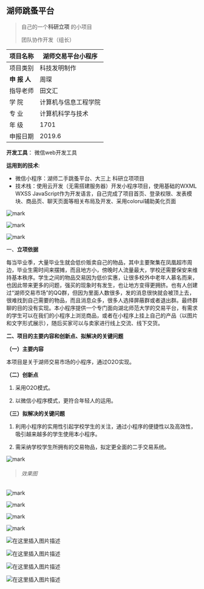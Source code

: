 ## 湖师跳蚤平台

> 自己的一个**科研立项** 的小项目
>
> 团队协作开发（组长）



| 项目名称     | 湖师交易平台小程序   |
| ------------ | -------------------- |
| 项目类别     | 科技发明制作         |
| **申 报 人** | 周琛                 |
| 指导老师     | 田文汇               |
| 学    院     | 计算机与信息工程学院 |
| 专    业     | 计算机科学与技术     |
| 年    级     | 1701                 |
| 申报日期     | 2019.6               |



**开发工具**： 微信web开发工具

**运用到的技术**:

- 微信小程序：湖师二手跳蚤平台、大三上 科研立项项目
- 技术栈：使用云开发（无需搭建服务器）开发小程序项目，使用基础的WXML WXSS JavaScript作为开发语言，自己完成了项目首页、登录权限、发表模块、商品页、聊天页面等相关布局及开发、采用colorui辅助美化页面

![mark](https://imgconvert.csdnimg.cn/aHR0cDovL3N0YXRpYy56eGluYzUyMC5jb20vYmxvZy8yMDIwMDIyMS9WTUtrZ0dKd0M0QzkucG5n?x-oss-process=image/format,png)

![mark](http://static.zxinc520.com/blog/20191126/04xa5nxqoO8e.png?imageslim)



![mark](http://static.zxinc520.com/blog/20200221/qIk4tba710Lq.png?imageslim)



一、**立项依据**

每当毕业季，大量毕业生就会低价贩卖自己的物品，其中主要聚集在凤凰超市周边，毕业生需时间来摆摊，而且地方小，傍晚时人流量最大，学校还需要保安来维持基本秩序。学生之间的物品交易因为低价实惠，让很多校外中老年人慕名而来，也因此带来更多的问题，强买的现象时有发生，也让地方变得更拥挤。也有人创建过“湖师交易市场”的QQ群，但因为里面人数很多，发的消息很快就会被顶上去，很难找到自己需要的物品，而且消息众多，很多人选择屏蔽群或者退出群。最终群聊的目的没有实现。本小程序提供一个专门面向湖北师范大学的交易平台，有需求的学生可以在我们的小程序上浏览商品，或者在小程序上挂上自己的产品（以图片和文字形式展示），随后买家可以与卖家进行线上交流、线下交货。

**二、项目的主要内容和创新点、拟解决的关键问题**

**（一）主要内容**

本项目是关于湖师交易市场的小程序，通过O2O实现。

**（二）创新点**

1. 采用O2O模式。

2. 以微信小程序模式，更符合年轻人的运用。 

**（三）拟解决的关键问题**

1. 利用小程序的实用性引起学校学生的关注，通过小程序的便捷性以及高效性，吸引越来越多的学生使用本小程序。

2. 需采纳学校学生所拥有的交易物品，拟定更全面的二手交易系统。





![mark](http://static.zxinc520.com/blog/20191014/Pe8z2yWWo0i4.png?imageslim)



> ###### 效果图

![mark](http://static.zxinc520.com/blog/20200221/Ssn0LjPUKipF.gif)

![mark](http://static.zxinc520.com/blog/20200221/Uho11VLJPSUR.gif)

![mark](http://static.zxinc520.com/blog/20200221/6d8MoT1yODy2.gif)

![mark](http://static.zxinc520.com/blog/20200221/Gt3yD5qqbDdJ.gif)





![在这里插入图片描述](https://img-blog.csdnimg.cn/20200221233218232.png?x-oss-process=image/watermark,type_ZmFuZ3poZW5naGVpdGk,shadow_10,text_aHR0cHM6Ly9ibG9nLmNzZG4ubmV0L3dlaXhpbl80Mzk0OTc4OA==,size_16,color_FFFFFF,t_70)



![在这里插入图片描述](https://img-blog.csdnimg.cn/2020022123325987.png?x-oss-process=image/watermark,type_ZmFuZ3poZW5naGVpdGk,shadow_10,text_aHR0cHM6Ly9ibG9nLmNzZG4ubmV0L3dlaXhpbl80Mzk0OTc4OA==,size_16,color_FFFFFF,t_70)

![在这里插入图片描述](https://img-blog.csdnimg.cn/20200221233311532.png?x-oss-process=image/watermark,type_ZmFuZ3poZW5naGVpdGk,shadow_10,text_aHR0cHM6Ly9ibG9nLmNzZG4ubmV0L3dlaXhpbl80Mzk0OTc4OA==,size_16,color_FFFFFF,t_70)

![在这里插入图片描述](https://img-blog.csdnimg.cn/2020022123481562.png?x-oss-process=image/watermark,type_ZmFuZ3poZW5naGVpdGk,shadow_10,text_aHR0cHM6Ly9ibG9nLmNzZG4ubmV0L3dlaXhpbl80Mzk0OTc4OA==,size_16,color_FFFFFF,t_70)